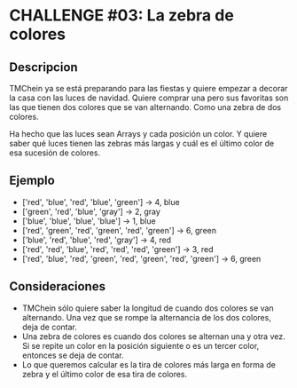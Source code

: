 # CHALLENGE #03: La zebra de colores

## Descripcion

TMChein ya se está preparando para las fiestas y quiere empezar a decorar la casa con las luces de navidad. Quiere comprar una pero sus favoritas son las que tienen dos colores que se van alternando. Como una zebra de dos colores.

Ha hecho que las luces sean Arrays y cada posición un color. Y quiere saber qué luces tienen las zebras más largas y cuál es el último color de esa sucesión de colores.

## Ejemplo

- ['red', 'blue', 'red', 'blue', 'green'] -> 4, blue
- ['green', 'red', 'blue', 'gray'] -> 2, gray
- ['blue', 'blue', 'blue', 'blue'] -> 1, blue
- ['red', 'green', 'red', 'green', 'red', 'green'] -> 6, green
- ['blue', 'red', 'blue', 'red', 'gray'] -> 4, red
- ['red', 'red', 'blue', 'red', 'red', 'red', 'green'] -> 3, red
- ['red', 'blue', 'red', 'green', 'red', 'green', 'red', 'green'] -> 6, green

## Consideraciones

- TMChein sólo quiere saber la longitud de cuando dos colores se van alternando. Una vez que se rompe la alternancia de los dos colores, deja de contar.
- Una zebra de colores es cuando dos colores se alternan una y otra vez. Si se repite un color en la posición siguiente o es un tercer color, entonces se deja de contar.
- Lo que queremos calcular es la tira de colores más larga en forma de zebra y el último color de esa tira de colores.